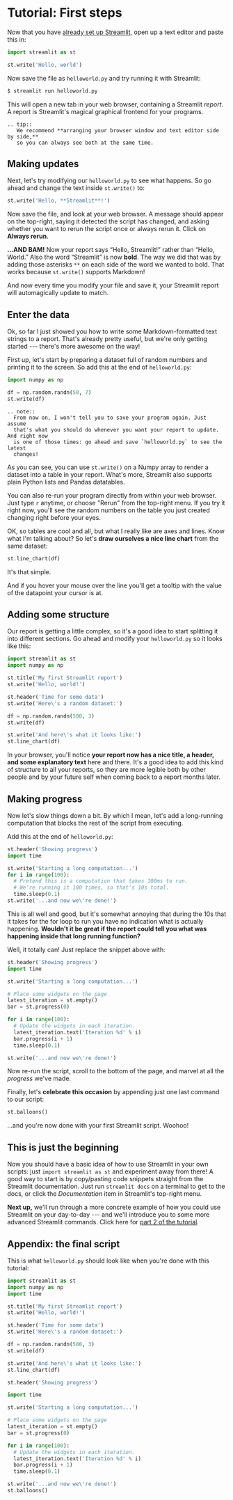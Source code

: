 # Tutorial: First steps

Now that you have [already set up Streamlit](/getting_started), open up a
text editor and paste this in:

```python
import streamlit as st

st.write('Hello, world')
```

Now save the file as `helloworld.py` and try running it with Streamlit:

```bash
$ streamlit run helloworld.py
```

This will open a new tab in your web browser, containing a Streamlit _report_.
A report is Streamlit's magical graphical frontend for your programs.

```eval_rst
.. tip::
   We recommend **arranging your browser window and text editor side by side,**
   so you can always see both at the same time.
```

## Making updates

Next, let's try modifying our `helloworld.py` to see what happens. So go ahead and
change the text inside `st.write()` to:

```python
st.write('Hello, **Streamlit**!')
```

Now save the file, and look at your web browser. A message should appear on the
top-right, saying it detected the script has changed, and asking whether you
want to rerun the script once or always rerun it. Click on **Always rerun**.

**...AND BAM!** Now your report says “Hello, Streamlit!” rather than “Hello,
World.” Also the word “Streamlit” is now **bold**. The way we did that was by
adding those asterisks `**` on each side of the word we wanted to bold. That
works because `st.write()` supports Markdown!

And now every time you modify your file and save it, your Streamlit report will
automagically update to match.

## Enter the data

Ok, so far I just showed you how to write some Markdown-formatted text strings
to a report. That's already pretty useful, but we're only getting started
--- there's more awesome on the way!

First up, let's start by preparing a dataset full of random numbers and printing
it to the screen. So add this at the end of `helloworld.py`:

```python
import numpy as np

df = np.random.randn(50, 7)
st.write(df)
```

```eval_rst
.. note::
  From now on, I won't tell you to save your program again. Just assume
  that's what you should do whenever you want your report to update. And right now
  is one of those times: go ahead and save `helloworld.py` to see the latest
  changes!
```

As you can see, you can use `st.write()` on a Numpy array to render a dataset
into a table in your report. What's more, Streamlit also supports plain Python
lists and Pandas datatables.

You can also re-run your program directly from within your web browser.
Just type `r` anytime, or choose "Rerun" from the top-right menu. If you try it
right now, you'll see the random numbers on the table you just created changing
right before your eyes.

OK, so tables are cool and all, but what I really like are axes and lines. Know
what I'm talking about? So let's **draw ourselves a nice line chart** from the
same dataset:

```python
st.line_chart(df)
```

It's that simple.

And if you hover your mouse over the line you'll get a tooltip with the value of
the datapoint your cursor is at.


## Adding some structure

Our report is getting a little complex, so it's a good idea to start splitting
it into different sections. Go ahead and modify your `helloworld.py` so it looks like
this:


```python
import streamlit as st
import numpy as np

st.title('My first Streamlit report')
st.write('Hello, world!')

st.header('Time for some data')
st.write('Here\'s a random dataset:')

df = np.random.randn(500, 3)
st.write(df)

st.write('And here\'s what it looks like:')
st.line_chart(df)
```

In your browser, you'll notice **your report now has a nice title, a header, and
some explanatory text** here and there. It's a good idea to add this kind of
structure to all your reports, so they are more legible both by other people
and by your future self when coming back to a report months later.


## Making progress

Now let's slow things down a bit. By which I mean, let's add a long-running
computation that blocks the rest of the script from executing.

Add this at the end of `helloworld.py`:

```python
st.header('Showing progress')
import time

st.write('Starting a long computation...')
for i in range(100):
  # Pretend this is a computation that takes 100ms to run.
  # We're running it 100 times, so that's 10s total.
  time.sleep(0.1)
st.write('...and now we\'re done!')
```

This is all well and good, but it's somewhat annoying that during the 10s that
it takes for the for loop to run you have no indication what is actually
happening. **Wouldn't it be great if the report could tell you what was
happening inside that long running function?**

Well, it totally can! Just replace the snippet above with:

```python
st.header('Showing progress')
import time

st.write('Starting a long computation...')

# Place some widgets on the page
latest_iteration = st.empty()
bar = st.progress(0)

for i in range(100):
  # Update the widgets in each iteration.
  latest_iteration.text('Iteration %d' % i)
  bar.progress(i + 1)
  time.sleep(0.1)

st.write('...and now we\'re done!')
```

Now re-run the script, scroll to the bottom of the page, and marvel at all the
_progress_ we've made.

Finally, let's **celebrate this occasion** by appending just one last command
to our script:

```python
st.balloons()
```

...and you're now done with your first Streamlit script. Woohoo!


## This is just the beginning

Now you should have a basic idea of how to use Streamlit in your own scripts:
just `import streamlit as st` and experiment away from there! A good way to
start is by copy/pasting code snippets straight from the Streamlit
documentation. Just run `streamlit docs` on a terminal to get to the docs, or
click the *Documentation* item in Streamlit's top-right menu.

**Next up,** we'll run through a more concrete example of how you could use
Streamlit on your day-to-day --- and we'll introduce you to some more advanced
Streamlit commands. Click here for [part 2 of the
tutorial](/tutorial/caching_mapping_more).

## Appendix: the final script

This is what `helloworld.py` should look like when you're done with this tutorial:


```python
import streamlit as st
import numpy as np
import time

st.title('My first Streamlit report')
st.write('Hello, world!')

st.header('Time for some data')
st.write('Here\'s a random dataset:')

df = np.random.randn(500, 3)
st.write(df)

st.write('And here\'s what it looks like:')
st.line_chart(df)

st.header('Showing progress')

import time

st.write('Starting a long computation...')

# Place some widgets on the page
latest_iteration = st.empty()
bar = st.progress(0)

for i in range(100):
  # Update the widgets in each iteration.
  latest_iteration.text('Iteration %d' % i)
  bar.progress(i + 1)
  time.sleep(0.1)

st.write('...and now we\'re done!')
st.balloons()
```
